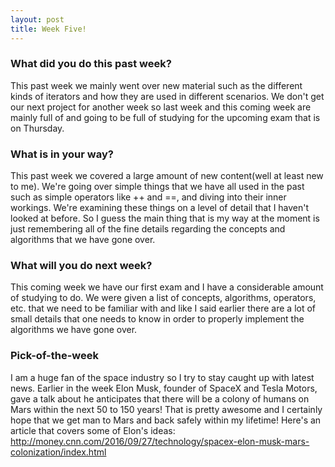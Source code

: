 ```yaml
---
layout: post
title: Week Five!
---
```


### What did you do this past week?
This past week we mainly went over new material such as the different kinds of iterators and how they are used in different scenarios. We don't get our next project for another week so last week and this coming week are mainly full of and going to be full of studying for the upcoming exam that is on Thursday.
### What is in your way?
This past week we covered a large amount of new content(well at least new to me). We're going over simple things that we have all used in the past such as simple operators like ++ and ==, and diving into their inner workings. We're examining these things on a level of detail that I haven't looked at before. So I guess the main thing that is my way at the moment is just remembering all of the fine details regarding the concepts and algorithms that we have gone over.
### What will you do next week?
This coming week we have our first exam and I have a considerable amount of studying to do. We were given a list of concepts, algorithms, operators, etc. that we need to be familiar with and like I said earlier there are a lot of small details that one needs to know in order to properly implement the algorithms we have gone over.
### Pick-of-the-week
I am a huge fan of the space industry so I try to stay caught up with latest news. Earlier in the week Elon Musk, founder of SpaceX and Tesla Motors, gave a talk about he anticipates that there will be a colony of humans on Mars within the next 50 to 150 years! That is pretty awesome and I certainly hope that we get man to Mars and back safely within my lifetime! Here's an article that covers some of Elon's ideas: http://money.cnn.com/2016/09/27/technology/spacex-elon-musk-mars-colonization/index.html
